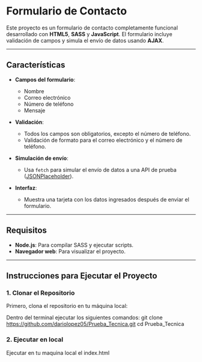 # Formulario de Contacto

Este proyecto es un formulario de contacto completamente funcional desarrollado con **HTML5**, **SASS** y **JavaScript**. El formulario incluye validación de campos y simula el envío de datos usando **AJAX**.

---

## Características

- **Campos del formulario**:
  - Nombre
  - Correo electrónico
  - Número de teléfono
  - Mensaje

- **Validación**:
  - Todos los campos son obligatorios, excepto el número de teléfono.
  - Validación de formato para el correo electrónico y el número de teléfono.

- **Simulación de envío**:
  - Usa `fetch` para simular el envío de datos a una API de prueba ([JSONPlaceholder](https://jsonplaceholder.typicode.com/)).

- **Interfaz**:
  - Muestra una tarjeta con los datos ingresados después de enviar el formulario.

---

## Requisitos

- **Node.js**: Para compilar SASS y ejecutar scripts.
- **Navegador web**: Para visualizar el proyecto.

---

## Instrucciones para Ejecutar el Proyecto

### 1. Clonar el Repositorio

Primero, clona el repositorio en tu máquina local:

Dentro del terminal ejecutar los siguientes comandos:
git clone https://github.com/dariolopez05/Prueba_Tecnica.git
cd Prueba_Tecnica

### 2. Ejecutar en local

Ejecutar en tu maquina local el index.html
